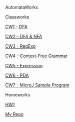 AutomataWorks

Classworks

 [CW1 - DFA](https://celilreha.github.io/AutomataWorks/CW1/DFA1.html)
 
 [CW2 - DFA & NFA](https://celilreha.github.io/AutomataWorks/CW2/index.html)
 
 [CW3 - RegExp](https://celilreha.github.io/AutomataWorks/CW3/RegExp.html)
 
 [CW4 - Context-Free Grammar](https://celilreha.github.io/AutomataWorks/CW4/index.html)
 
 [CW5 - Expression](https://celilreha.github.io/AutomataWorks/CW5/Expression.html)
 
 [CW6 - PDA](https://celilreha.github.io/AutomataWorks/CW6/PDA1.html)
 
 [CW7 - MicroJ Sample Program](https://celilreha.github.io/AutomataWorks/CW7/microJ3.html)






Homeworks

 [HW1](https://celilreha.github.io/AutomataWorks/HW1/index.html)




[My Repo](https://github.com/celilreha/AutomataWorks)
